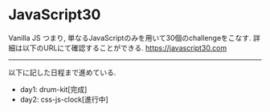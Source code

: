 # JavaScript30

Vanilla JS つまり, 単なるJavaScriptのみを用いて30個のchallengeをこなす.
詳細は以下のURLにて確認することができる.
<https://javascript30.com>

---

以下に記した日程まで進めている.
- day1: drum-kit[完成]
- day2: css-js-clock[進行中]